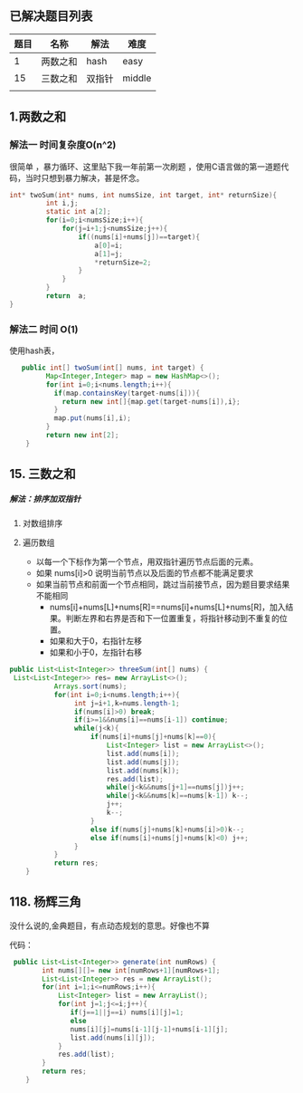 ## 已解决题目列表



| 题目 | 名称     | 解法   | 难度   |
| ---- | -------- | ------ | ------ |
| 1    | 两数之和 | hash   | easy   |
| 15   | 三数之和 | 双指针 | middle |
|      |          |        |        |

## 1.两数之和



### 解法一 时间复杂度O(n^2)



很简单 ，暴力循环、这里贴下我一年前第一次刷题 ，使用C语言做的第一道题代码，当时只想到暴力解决，甚是怀念。

```c
int* twoSum(int* nums, int numsSize, int target, int* returnSize){
         int i,j;
         static int a[2];
         for(i=0;i<numsSize;i++){
             for(j=i+1;j<numsSize;j++){
                 if((nums[i]+nums[j])==target){
                     a[0]=i;
                     a[1]=j;
                     *returnSize=2;
                 }
             }
         }
         return  a;
}
```



### 解法二  时间	O(1)

使用hash表，

```java
   public int[] twoSum(int[] nums, int target) {
         Map<Integer,Integer> map = new HashMap<>();
         for(int i=0;i<nums.length;i++){
           if(map.containsKey(target-nums[i])){
             return new int[]{map.get(target-nums[i]),i};
           }
           map.put(nums[i],i);
         }
         return new int[2];
    }
```



## 15. 三数之和

##### 解法：排序加双指针

1. 对数组排序

2. 遍历数组
   -  以每一个下标作为第一个节点，用双指针遍历节点后面的元素。
   - 如果  nums[i]>0 说明当前节点以及后面的节点都不能满足要求
   - 如果当前节点和前面一个节点相同，跳过当前接节点，因为题目要求结果不能相同
     -  nums[i]+nums[L]+nums[R]==nums[i]+nums[L]+nums[R]，加入结果。判断左界和右界是否和下一位置重复，将指针移动到不重复的位置。
     - 如果和大于0，右指针左移
     - 如果和小于0，左指针右移

```java
public List<List<Integer>> threeSum(int[] nums) {
 List<List<Integer>> res= new ArrayList<>();
           Arrays.sort(nums);
           for(int i=0;i<nums.length;i++){
                int j=i+1,k=nums.length-1;
                if(nums[i]>0) break;
                if(i>=1&&nums[i]==nums[i-1]) continue;
                while(j<k){
                    if(nums[i]+nums[j]+nums[k]==0){
                        List<Integer> list = new ArrayList<>();
                        list.add(nums[i]);
                        list.add(nums[j]);
                        list.add(nums[k]);
                        res.add(list);
                        while(j<k&&nums[j+1]==nums[j])j++;
                        while(j<k&&nums[k]==nums[k-1]) k--;
                        j++;
                        k--;
                    }
                    else if(nums[j]+nums[k]+nums[i]>0)k--;
                    else if(nums[i]+nums[j]+nums[k]<0) j++;
                }  
           }
           return res;
    }
```

## 118. 杨辉三角

没什么说的,金典题目，有点动态规划的意思。好像也不算

代码：

```java
 public List<List<Integer>> generate(int numRows) {
        int nums[][]= new int[numRows+1][numRows+1];
        List<List<Integer>> res = new ArrayList();   
        for(int i=1;i<=numRows;i++){
            List<Integer> list = new ArrayList();
            for(int j=1;j<=i;j++){
               if(j==1||j==i) nums[i][j]=1;
               else
               nums[i][j]=nums[i-1][j-1]+nums[i-1][j];
               list.add(nums[i][j]);
            }
            res.add(list);
        }
        return res;
    }
```

